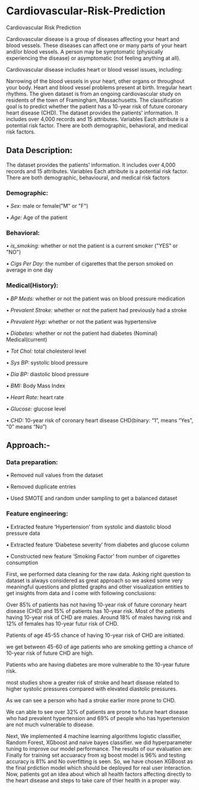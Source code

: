 # Cardiovascular-Risk-Prediction
Cardiovascular Risk Prediction

Cardiovascular disease is a group of diseases affecting your heart and blood vessels. These diseases can affect one or many parts of your heart and/or blood vessels. A person may be symptomatic (physically experiencing the disease) or asymptomatic (not feeling anything at all).

Cardiovascular disease includes heart or blood vessel issues, including:

Narrowing of the blood vessels in your heart, other organs or throughout your body.
Heart and blood vessel problems present at birth.
Irregular heart rhythms.
The given dataset is from an ongoing cardiovascular study on residents of the town of Framingham, Massachusetts. The classification goal is to predict whether the patient has a 10-year risk of future coronary heart disease (CHD). The dataset provides the patients’ information. It includes over 4,000 records and 15 attributes. Variables Each attribute is a potential risk factor. There are both demographic, behavioral, and medical risk factors.

## Data Description:
The dataset provides the patients’ information. It includes over 4,000 records and 15 attributes. Variables Each attribute is a potential risk factor. There are both demographic, behavioural, and medical risk factors

### Demographic:
•	*Sex:* male or female("M" or "F")

•	*Age:* Age of the patient

### Behavioral:

•	*is_smoking:* whether or not the patient is a current smoker ("YES" or "NO")

•	*Cigs Per Day:* the number of cigarettes that the person smoked on average in one day

### Medical(History):

•	*BP Meds:* whether or not the patient was on blood pressure medication

•	*Prevalent Stroke:* whether or not the patient had previously had a stroke

•	*Prevalent Hyp:* whether or not the patient was hypertensive

•	*Diabetes:* whether or not the patient had diabetes (Nominal) Medical(current)

•	*Tot Chol:* total cholesterol level

•	*Sys BP:* systolic blood pressure

•	*Dia BP:* diastolic blood pressure

•	*BMI:* Body Mass Index

•	*Heart Rate:* heart rate

•	*Glucose:* glucose level

•	*CHD:* 10-year risk of coronary heart disease CHD(binary: “1”, means “Yes”, “0” means “No”)


## Approach:-
### Data preparation:
•	Removed null values from the dataset

•	Removed duplicate entries

•	Used SMOTE and random under sampling to get a balanced dataset

### Feature engineering:
•	Extracted feature ‘Hypertension’ from systolic and diastolic blood pressure data

•	Extracted feature ‘Diabetese severity’ from diabetes and glucose column

•	Constructed new feature ‘Smoking Factor’ from number of cigarettes consumption


First, we performed data cleaning for the raw data. Asking right question to dataset is always considered as great approach so we asked some very meaningful questions and plotted graphs and other visualization entities to get insights from data and I come with following conclusions:

Over 85% of patients has not having 10-year risk of future coronary heart disease (CHD) and 15% of patients has 10-year risk.
Most of the patients having 10-year risk of CHD are males. Around 18% of males having risk and 12% of females has 10-year futur risk of CHD.

Patients of age 45-55 chance of having 10-year risk of CHD are initiated.

we get between 45-60 of age patients who are smoking getting a chance of 10-year risk of future CHD are high.

Patients who are having diabetes are more vulnerable to the 10-year future risk.

most studies show a greater risk of stroke and heart disease related to higher systolic pressures compared with elevated diastolic pressures.

As we can see a person who had a stroke earlier more prone to CHD.

We can able to see over 32% of patients are prone to future heart disease who had prevalent hypertension and 69% of people who has hypertension are not much vulnerable to disease.

Next, We implemented 4 machine learning algorithms logistic classifier, Random Forest, XGboost and naive bayes classifier. we did hyperparameter tuning to improve our model performance. The results of our evaluation are: Finally for training set accuaracy from xg boost model is 96% and testing accuracy is 81% and No overfitting is seen. So, we have chosen XGBoost as the final prdiction model which should be deployed for real user interaction. Now, patients got an idea about which all health factors affecting directly to the heart disease and steps to take care of thier health in a proper way.
